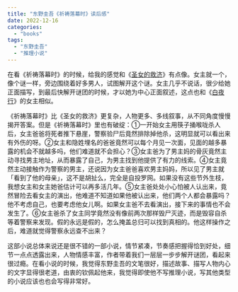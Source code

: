 ```yaml
---
title: "东野圭吾《祈祷落幕时》读后感"
date: 2022-12-16
categories: 
  - "books"
tags: 
  - "东野圭吾"
  - "推理小说"
---
```


在看《祈祷落幕时》的时候，给我的感觉和《[圣女的救济](https://www.jfsay.com/archives/1919.html)》有点像。女主就一个，像个谜一样，旁边围绕着好多男人，试图解开这个谜。女主几乎不说话，很少给她正面描写，到最后快解开谜团的时候，才以她为中心正面叙述，这点也和《[白夜行](https://www.jfsay.com/archives/1926.html)》的女主相似。

《祈祷落幕时》比《圣女的救济》更复杂，人物更多、多线叙事，从不同角度慢慢揭开答案。但是《祈祷落幕时》里也有破绽：①一开始女主用筷子捅喉咙杀人后，女主爸爸将死者推下悬崖，警察验尸后竟然排除掉他杀，这明显就可以看出来有外伤的呀。②女主和隐姓埋名的爸爸竟然可以每个月见一次面，见面的越多暴露的机会不就越多吗，他们难道就不会担心？③女主爸为了男主妈的骨灰竟然主动寻找男主地址，从而暴露了自己，为男主找到他提供了有力的线索。④女主竟然主动接触作为警察的男主，还说因为女主爸爸喜欢男主妈妈，所以见了男主就「看到了他的母亲」，这不是胡扯么，完全是自投罗网。如果没有这些节外生枝，我想女主和女主她爸估计可以再多活几年。⑤女主爸处处小心怕被人认出来，竟然冒险去看女主的演出，他难道不知道如果他被认出来，他们两个人都会暴露吗？他不考虑自己，也要考虑他女儿啊。如果女主爸不去看演出，接下来的事情也不会发生了。⑥女主爸杀了女主同学竟然没有像前两次那样毁尸灭迹，而是毁容自杀等着警察来发现。假的永远是假的，怎么掩盖总归可以找到真相的。他这样操作之后，难道就觉得警察永远查不出来？

这部小说总体来说还是很不错的一部小说，情节紧凑，节奏感把握得恰到好处，细节一点点透露出来，人物情感丰富，作者带着我们一层层一步步解开谜团，看起来很过瘾。在看小说的时候，我觉得东野圭吾的文笔很好，描述故事、描写人物内心的文字显得很老道，由衷的钦佩起他来，我觉得即使他不写推理小说，写其他类型的小说应该也也会写得非常好。
